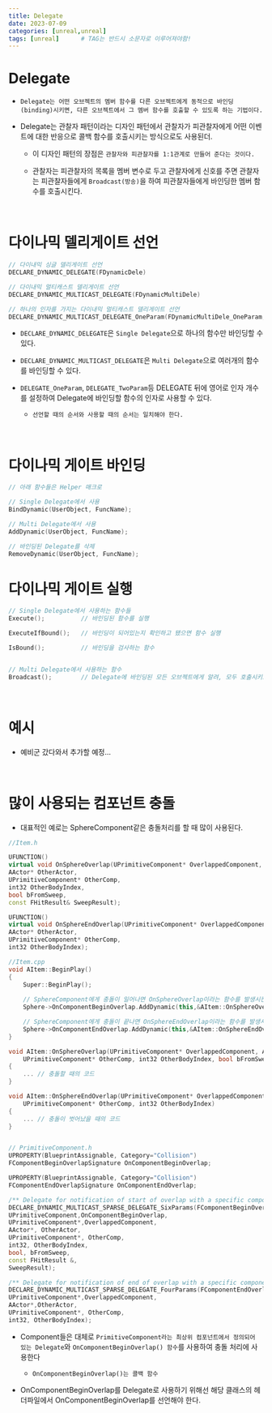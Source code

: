 ```yaml
---
title: Delegate
date: 2023-07-09
categories: [unreal,unreal]
tags: [unreal]		# TAG는 반드시 소문자로 이루어져야함!
---
```


Delegate
================

* `Delegate는 어떤 오브젝트의 멤버 함수를 다른 오브젝트에게 동적으로 바인딩(binding)시키면, 다른 오브젝트에서 그 멤버 함수를 호출할 수 있도록 하는 기법이다.`

* Delegate는 관찰자 패턴이라는 디자인 패턴에서 관찰자가 피관찰자에게 어떤 이벤트에 대한 반응으로 콜백 함수를 호출시키는 방식으로도 사용된더.

  * 이 디자인 패턴의 장점은 `관찰자와 피관찰자를 1:1관계로 만들어 준다는 것이다.`

  * 관찰자는 피관찰자의 목록을 멤버 변수로 두고 관찰자에게 신호를 주면 관찰자는 피관찰자들에게 `Broadcast(방송)`을 하여 피관찰자들에게 바인딩한 멤버 함수를 호출시킨다.


<br>

**다이나믹 델리게이트 선언**
==============

```c++
// 다이내믹 싱글 델리게이트 선언
DECLARE_DYNAMIC_DELEGATE(FDynamicDele)

// 다이내믹 멀티캐스트 델리게이트 선언
DECLARE_DYNAMIC_MULTICAST_DELEGATE(FDynamicMultiDele)

// 하나의 인자를 가지는 다이내믹 멀티캐스트 델리게이트 선언
DECLARE_DYNAMIC_MULTICAST_DELEGATE_OneParam(FDynamicMultiDele_OneParam, int) 
```

* `DECLARE_DYNAMIC_DELEGATE`은 `Single Delegate`으로 하나의 함수만 바인딩할 수 있다.

* `DECLARE_DYNAMIC_MULTICAST_DELEGATE`은 `Multi Delegate`으로 여러개의 함수를 바인딩할 수 있다.

* `DELEGATE_OneParam`, `DELEGATE_TwoParam`등 DELEGATE 뒤에 영어로 인자 개수를 설정하여 Delegate에 바인딩할 함수의 인자로 사용할 수 있다.

  * `선언할 때의 순서와 사용할 때의 순서는 일치해야 한다.`

<br>

**다이나믹 게이트 바인딩**
==========

```c++
// 아래 함수들은 Helper 매크로

// Single Delegate에서 사용
BindDynamic(UserObject, FuncName);

// Multi Delegate에서 사용
AddDynamic(UserObject, FuncName);

// 바인딩된 Delegate를 삭제
RemoveDynamic(UserObject, FuncName);
```


**다이나믹 게이트 실행**
=======

```c++
// Single Delegate에서 사용하는 함수들
Execute();          // 바인딩된 함수를 실행

ExecuteIfBound();   // 바인딩이 되어있는지 확인하고 됐으면 함수 실행

IsBound();          // 바인딩을 검사하는 함수


// Multi Delegate에서 사용하는 함수
Broadcast();        // Delegate에 바인딩된 모든 오브젝트에게 알려, 모두 호출시키도록 만든다
```

<br>

**예시**
=============

* 예비군 갔다와서 추가할 예정...


<br>

**많이 사용되는 컴포넌트 충돌**
==========

* 대표적인 예로는 SphereComponent같은 충돌처리를 할 때 많이 사용된다.

```c++
//Item.h

UFUNCTION()
virtual void OnSphereOverlap(UPrimitiveComponent* OverlappedComponent,
AActor* OtherActor,
UPrimitiveComponent* OtherComp,
int32 OtherBodyIndex,
bool bFromSweep,
const FHitResult& SweepResult);

UFUNCTION()
virtual void OnSphereEndOverlap(UPrimitiveComponent* OverlappedComponent,
AActor* OtherActor,
UPrimitiveComponent* OtherComp,
int32 OtherBodyIndex);

//Item.cpp
void AItem::BeginPlay()
{
	Super::BeginPlay();
	
    // SphereComponent에게 충돌이 일어나면 OnSphereOverlap이라는 함수를 발생시킨다
	Sphere->OnComponentBeginOverlap.AddDynamic(this,&AItem::OnSphereOverlap);

    // SphereComponent에게 충돌이 끝나면 OnSphereEndOverlap이라는 함수를 발생시킨다
	Sphere->OnComponentEndOverlap.AddDynamic(this,&AItem::OnSphereEndOverlap);
}

void AItem::OnSphereOverlap(UPrimitiveComponent* OverlappedComponent, AActor* OtherActor,
	UPrimitiveComponent* OtherComp, int32 OtherBodyIndex, bool bFromSweep, const FHitResult& SweepResult)
{
    ... // 충돌할 때의 코드
}

void AItem::OnSphereEndOverlap(UPrimitiveComponent* OverlappedComponent, AActor* OtherActor,
	UPrimitiveComponent* OtherComp, int32 OtherBodyIndex)
{
	... // 충돌이 벗어났을 때의 코드
}


// PrimitiveComponent.h
UPROPERTY(BlueprintAssignable, Category="Collision")
FComponentBeginOverlapSignature OnComponentBeginOverlap;

UPROPERTY(BlueprintAssignable, Category="Collision")
FComponentEndOverlapSignature OnComponentEndOverlap;

/** Delegate for notification of start of overlap with a specific component */
DECLARE_DYNAMIC_MULTICAST_SPARSE_DELEGATE_SixParams(FComponentBeginOverlapSignature,
UPrimitiveComponent,OnComponentBeginOverlap,
UPrimitiveComponent*,OverlappedComponent,
AActor*, OtherActor,
UPrimitiveComponent*, OtherComp,
int32, OtherBodyIndex,
bool, bFromSweep,
const FHitResult &,
SweepResult);

/** Delegate for notification of end of overlap with a specific component */
DECLARE_DYNAMIC_MULTICAST_SPARSE_DELEGATE_FourParams(FComponentEndOverlapSignature, UPrimitiveComponent,OnComponentEndOverlap,
UPrimitiveComponent*,OverlappedComponent,
AActor*,OtherActor,
UPrimitiveComponent*, OtherComp,
int32, OtherBodyIndex);
```

* Component들은 대체로 `PrimitiveComponent라는 최상위 컴포넌트에서 정의되어 있는 Delegate`와 `OnComponentBeginOverlap() 함수`를 사용하여 충돌 처리에 사용한다
  * `OnComponentBeginOverlap()는 콜백 함수`

* OnComponentBeginOverlap를 Delegate로 사용하기 위해선 해당 클래스의 헤더파일에서 OnComponentBeginOverlap를 선언해야 한다.




